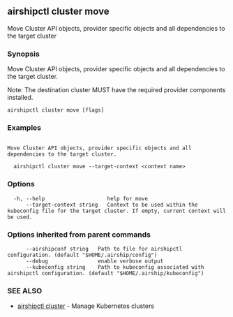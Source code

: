 ## airshipctl cluster move

Move Cluster API objects, provider specific objects and all dependencies to the target cluster

### Synopsis

Move Cluster API objects, provider specific objects and all dependencies to the target cluster.

Note: The destination cluster MUST have the required provider components installed.


```
airshipctl cluster move [flags]
```

### Examples

```

Move Cluster API objects, provider specific objects and all dependencies to the target cluster.

  airshipctl cluster move --target-context <context name>

```

### Options

```
  -h, --help                    help for move
      --target-context string   Context to be used within the kubeconfig file for the target cluster. If empty, current context will be used.
```

### Options inherited from parent commands

```
      --airshipconf string   Path to file for airshipctl configuration. (default "$HOME/.airship/config")
      --debug                enable verbose output
      --kubeconfig string    Path to kubeconfig associated with airshipctl configuration. (default "$HOME/.airship/kubeconfig")
```

### SEE ALSO

* [airshipctl cluster](airshipctl_cluster.md)	 - Manage Kubernetes clusters

